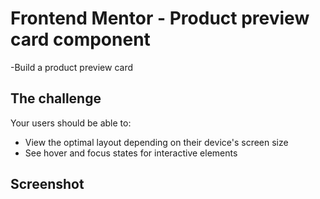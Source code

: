 # Frontend Mentor - Product preview card component
-Build a product preview card 

## The challenge
Your users should be able to:
 
- View the optimal layout depending on their device's screen size
- See hover and focus states for interactive elements

## Screenshot
